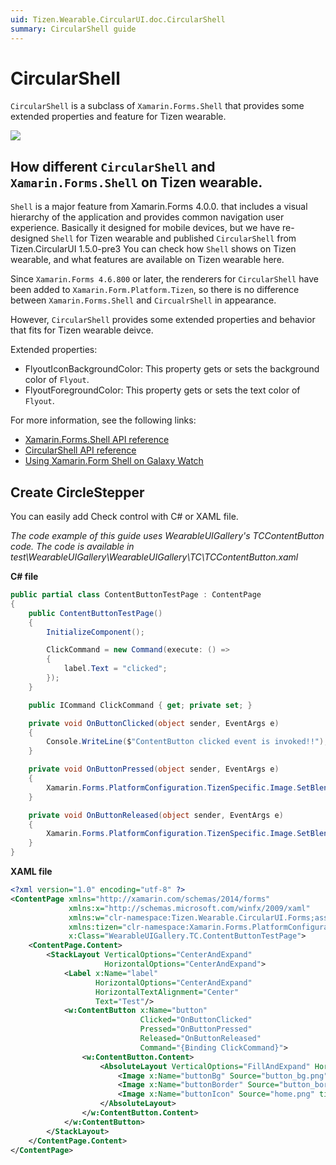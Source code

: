 ```yaml
---
uid: Tizen.Wearable.CircularUI.doc.CircularShell
summary: CircularShell guide
---
```

# CircularShell

`CircularShell` is a subclass of `Xamarin.Forms.Shell` that provides some extended properties and feature for Tizen wearable.

![](data/CircularShell.png)

## How different `CircularShell` and `Xamarin.Forms.Shell` on Tizen wearable.

`Shell` is a major feature from Xamarin.Forms 4.0.0. that includes a visual hierarchy of the application and provides common navigation user experience.
Basically it designed for mobile devices, but we have re-designed `Shell` for Tizen wearable and published `CircularShell` from Tizen.CircularUI 1.5.0-pre3
You can check how `Shell` shows on Tizen wearable, and what features are available on Tizen wearable here.

Since `Xamarin.Forms 4.6.800` or later, the renderers for `CircularShell` have been added to `Xamarin.Form.Platform.Tizen`, so there is no difference between `Xamarin.Forms.Shell` and `CircualrShell` in appearance.

However, `CircularShell` provides some extended properties and behavior that fits for Tizen wearable deivce.

Extended properties:

- FlyoutIconBackgroundColor: This property gets or sets the background color of `Flyout`.
- FlyoutForegroundColor: This property gets or sets the text color of `Flyout`.



For more information, see the following links:

- [Xamarin.Forms.Shell API reference](https://developer.xamarin.com/api/type/Xamarin.Forms.Shell/)
- [CircularShell API reference](https://samsung.github.io/Tizen.CircularUI/api/Tizen.Wearable.CircularUI.Forms.CircularShell.html)
- [Using Xamarin.Form Shell on Galaxy Watch](https://developer.samsung.com/tizen/blog/en-us/2020/03/09/using-xamarinform-shell-on-galaxy-watch)


## Create CircleStepper

You can easily add Check control with C# or XAML file. 

_The code example of this guide uses WearableUIGallery's TCContentButton code. The code is available in test\WearableUIGallery\WearableUIGallery\TC\TCContentButton.xaml_

**C# file**

```cs
public partial class ContentButtonTestPage : ContentPage
{
    public ContentButtonTestPage()
    {
        InitializeComponent();

        ClickCommand = new Command(execute: () =>
        {
            label.Text = "clicked";
        });
    }

    public ICommand ClickCommand { get; private set; }

    private void OnButtonClicked(object sender, EventArgs e)
    {
        Console.WriteLine($"ContentButton clicked event is invoked!!");
    }

    private void OnButtonPressed(object sender, EventArgs e)
    {
        Xamarin.Forms.PlatformConfiguration.TizenSpecific.Image.SetBlendColor(buttonBg, Color.Gray);
    }

    private void OnButtonReleased(object sender, EventArgs e)
    {
        Xamarin.Forms.PlatformConfiguration.TizenSpecific.Image.SetBlendColor(buttonBg, Color.Transparent);
    }
}
```

**XAML file**

```xml
<?xml version="1.0" encoding="utf-8" ?>
<ContentPage xmlns="http://xamarin.com/schemas/2014/forms"
             xmlns:x="http://schemas.microsoft.com/winfx/2009/xaml"
             xmlns:w="clr-namespace:Tizen.Wearable.CircularUI.Forms;assembly=Tizen.Wearable.CircularUI.Forms"
             xmlns:tizen="clr-namespace:Xamarin.Forms.PlatformConfiguration.TizenSpecific;assembly=Xamarin.Forms.Core"
             x:Class="WearableUIGallery.TC.ContentButtonTestPage">
    <ContentPage.Content>
        <StackLayout VerticalOptions="CenterAndExpand"
                     HorizontalOptions="CenterAndExpand">
            <Label x:Name="label"
                   HorizontalOptions="CenterAndExpand"
                   HorizontalTextAlignment="Center"
                   Text="Test"/>
            <w:ContentButton x:Name="button"
                             Clicked="OnButtonClicked"
                             Pressed="OnButtonPressed"
                             Released="OnButtonReleased"
                             Command="{Binding ClickCommand}">
                <w:ContentButton.Content>
                    <AbsoluteLayout VerticalOptions="FillAndExpand" HorizontalOptions="FillAndExpand">
                        <Image x:Name="buttonBg" Source="button_bg.png" Opacity="0.25" Aspect="AspectFill" tizen:Image.BlendColor="Transparent" AbsoluteLayout.LayoutBounds=".5,.5,89,66" AbsoluteLayout.LayoutFlags="PositionProportional" />
                        <Image x:Name="buttonBorder" Source="button_border.png" Aspect="AspectFill" tizen:Image.BlendColor="DarkGreen" AbsoluteLayout.LayoutBounds=".5,.5,89,66" AbsoluteLayout.LayoutFlags="PositionProportional" />
                        <Image x:Name="buttonIcon" Source="home.png" tizen:Image.BlendColor="DarkGreen" AbsoluteLayout.LayoutBounds=".5,.5,36,36" AbsoluteLayout.LayoutFlags="PositionProportional" />
                    </AbsoluteLayout>
                </w:ContentButton.Content>
            </w:ContentButton>
        </StackLayout>
    </ContentPage.Content>
</ContentPage>
```
